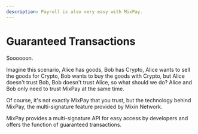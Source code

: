 ```yaml
---
description: Payroll is also very easy with MixPay.
---
```


# Guaranteed Transactions

Soooooon.

Imagine this scenario, Alice has goods, Bob has Crypto, Alice wants to sell the goods for Crypto, Bob wants to buy the goods with Crypto, but Alice doesn't trust Bob, Bob doesn't trust Alice, so what should we do? Alice and Bob only need to trust MixPay at the same time.

Of course, it's not exactly MixPay that you trust, but the technology behind MixPay, the multi-signature feature provided by Mixin Network.

MixPay provides a multi-signature API for easy access by developers and offers the function of guaranteed transactions.